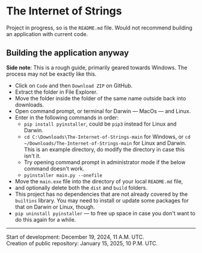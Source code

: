 # The Internet of Strings
Project in progress, so is the `README.md` file. Would not recommend building an application with current code.

## Building the application anyway
**Side note**: This is a rough guide, primarily geared towards Windows. The process may not be exactly like this.
- Click on `Code` and then `Download ZIP` on GitHub.
- Extract the folder in File Explorer.
- Move the folder inside the folder of the same name outside back into downloads.
- Open command prompt, or terminal for Darwin — MacOs — and Linux.
- Enter in the following commands in order:
    + `pip install pyinstaller`, could be `pip3` instead for Linux and Darwin.
    + `cd C:\Downloads\The-Internet-of-Strings-main` for Windows, or `cd ~/Downloads/The-Internet-of-Strings-main` for Linux and Darwin. This is an example directory, do modify the directory in case this isn't it.
    + Try opening command prompt in administrator mode if the below command doesn't work.
    + `pyinstaller main.py --onefile`
- Move the `main.exe` file into the directory of your local `README.md` file, 
- and optionally delete both the `dist` and `build` folders.
- This project has no dependencies that are not already covered by the `builtins` library. You may need to install or update some packages for that on Darwin or Linux, though.
- `pip uninstall pyinstaller` — to free up space in case you don't want to do this again for a while.

---

Start of development: December 19, 2024, 11 A.M. UTC.  
Creation of public repository: January 15, 2025, 10 P.M. UTC.